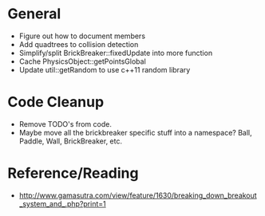 # General
* Figure out how to document members
* Add quadtrees to collision detection
* Simplify/split BrickBreaker::fixedUpdate into more function
* Cache PhysicsObject::getPointsGlobal
* Update util::getRandom to use c++11 random library

# Code Cleanup
* Remove TODO's from code.
* Maybe move all the brickbreaker specific stuff into a namespace? Ball, Paddle, Wall, BrickBreaker, etc.

# Reference/Reading
* http://www.gamasutra.com/view/feature/1630/breaking_down_breakout_system_and_.php?print=1